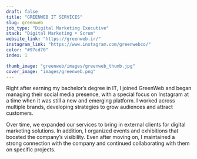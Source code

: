 ```yaml
---
draft: false
title: "GREENWEB IT SERVICES"
slug: greenweb
job_type: "Digital Marketing Executive"
stack: "Digital Marketing • Scrum"
website_link: "https://greenweb.ir/"
instagram_link: "https://www.instagram.com/greenwebco/"
color: "#97cd70"
index: 1

thumb_image: "greenweb/images/greenweb_thumb.jpg"
cover_image: "images/greenweb.png"
---
```


Right after earning my bachelor’s degree in IT, I joined GreenWeb and began managing their social media presence, with a special focus on Instagram at a time when it was still a new and emerging platform. I worked across multiple brands, developing strategies to grow audiences and attract customers. 

Over time, we expanded our services to bring in external clients for digital marketing solutions. In addition, I organized events and exhibitions that boosted the company’s visibility. Even after moving on, I maintained a strong connection with the company and continued collaborating with them on specific projects.